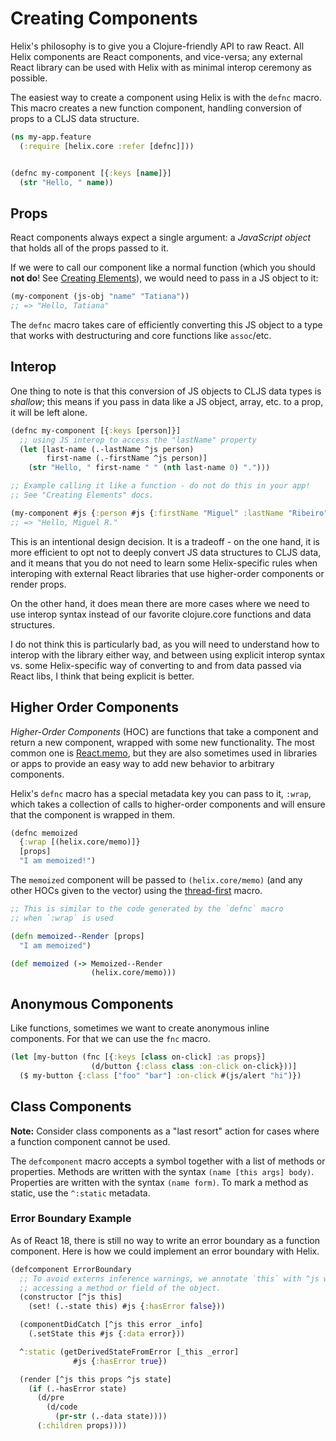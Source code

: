 # Creating Components

Helix's philosophy is to give you a Clojure-friendly API to raw React. All Helix
components are React components, and vice-versa; any external React library can
be used with Helix with as minimal interop ceremony as possible.

The easiest way to create a component using Helix is with the `defnc` macro.
This macro creates a new function component, handling conversion of props to a
CLJS data structure.

```clojure
(ns my-app.feature
  (:require [helix.core :refer [defnc]]))


(defnc my-component [{:keys [name]}]
  (str "Hello, " name))
```

## Props

React components always expect a single argument: a _JavaScript object_ that
holds all of the props passed to it.

If we were to call our component like a normal function (which you should **not do**!
See [Creating Elements](./creating-elements.md)), we would need to pass in a JS
object to it:

```clojure
(my-component (js-obj "name" "Tatiana"))
;; => "Hello, Tatiana"
```

The `defnc` macro takes care of efficiently converting this JS object to a type
that works with destructuring and core functions like `assoc`/etc.

## Interop

One thing to note is that this conversion of JS objects to CLJS data types is
_shallow_; this means if you pass in data like a JS object, array, etc. to a
prop, it will be left alone.

```clojure
(defnc my-component [{:keys [person]}]
  ;; using JS interop to access the "lastName" property
  (let [last-name (.-lastName ^js person)
        first-name (.-firstName ^js person)]
    (str "Hello, " first-name " " (nth last-name 0) ".")))

;; Example calling it like a function - do not do this in your app!
;; See "Creating Elements" docs.

(my-component #js {:person #js {:firstName "Miguel" :lastName "Ribeiro"}})
;; => "Hello, Miguel R."
```

This is an intentional design decision. It is a tradeoff - on the one hand, it
is more efficient to opt not to deeply convert JS data structures to CLJS data,
and it means that you do not need to learn some Helix-specific rules when
interoping with external React libraries that use higher-order components or
render props.

On the other hand, it does mean there are more cases where we need to use
interop syntax instead of our favorite clojure.core functions and data
structures.

I do not think this is particularly bad, as you will need to understand how to
interop with the library either way, and between using explicit interop syntax
vs. some Helix-specific way of converting to and from data passed via React
libs, I think that being explicit is better.


## Higher Order Components

_Higher-Order Components_ (HOC) are functions that take a component and return a
new component, wrapped with some new functionality. The most common one is
[React.memo](https://reactjs.org/docs/react-api.html#reactmemo), but they are
also sometimes used in libraries or apps to provide an easy way to add new
behavior to arbitrary components.

Helix's `defnc` macro has a special metadata key you can pass to it, `:wrap`,
which takes a collection of calls to higher-order components and will ensure
that the component is wrapped in them.

```clojure
(defnc memoized
  {:wrap [(helix.core/memo)]}
  [props]
  "I am memoized!")
```

The `memoized` component will be passed to `(helix.core/memo)` (and any other HOCs
given to the vector) using the [thread-first](https://clojuredocs.org/clojure.core/-%3E)
macro.

```clojure
;; This is similar to the code generated by the `defnc` macro
;; when `:wrap` is used

(defn memoized--Render [props]
  "I am memoized")

(def memoized (-> Memoized--Render
                  (helix.core/memo)))
```

## Anonymous Components

Like functions, sometimes we want to create anonymous inline components. For that we can
use the `fnc` macro.

```clojure
(let [my-button (fnc [{:keys [class on-click] :as props}]
                  (d/button {:class class :on-click on-click}))]
  ($ my-button {:class ["foo" "bar"] :on-click #(js/alert "hi")})
```

## Class Components

**Note:** Consider class components as a "last resort" action for cases where a
function component cannot be used.

The `defcomponent` macro accepts a symbol together with a list of methods or
properties. Methods are written with the syntax `(name [this args] body)`.
Properties are written with the syntax `(name form)`. To mark a method as
static, use the `^:static` metadata.

### Error Boundary Example

As of React 18, there is still no way to write an error boundary as a function
component. Here is how we could implement an error boundary with Helix.

```clj
(defcomponent ErrorBoundary
  ;; To avoid externs inference warnings, we annotate `this` with ^js whenever
  ;; accessing a method or field of the object.
  (constructor [^js this]
    (set! (.-state this) #js {:hasError false}))

  (componentDidCatch [^js this error _info]
    (.setState this #js {:data error}))

  ^:static (getDerivedStateFromError [_this _error]
              #js {:hasError true})

  (render [^js this props ^js state]
    (if (.-hasError state)
      (d/pre
        (d/code
          (pr-str (.-data state))))
      (:children props))))
```
